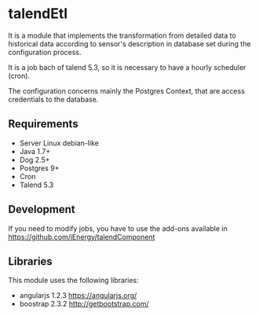 # talendEtl 

It is a module that implements the transformation from detailed data to historical data according to sensor's description in database set during the configuration process. 

It is a job bach of talend 5.3, so it is necessary to have a hourly scheduler (cron).

The configuration concerns mainly the Postgres Context, that are access credentials to the database.

## Requirements 

* Server Linux debian-like
* Java 1.7+
* Dog 2.5+
* Postgres 9+
* Cron
* Talend 5.3

## Development

If you need to modify jobs, you have to use the add-ons available in https://github.com/iEnergy/talendComponent

## Libraries 

This module uses the following libraries:

* angularjs 1.2.3 https://angularjs.org/
* boostrap  2.3.2 http://getbootstrap.com/